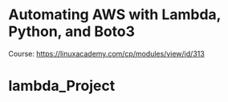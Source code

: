 # Automating AWS with Lambda, Python, and Boto3

Course: <https://linuxacademy.com/cp/modules/view/id/313>
# lambda_Project
